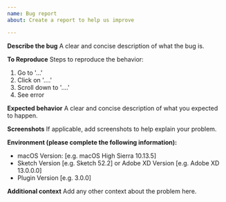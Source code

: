 ```yaml
---
name: Bug report
about: Create a report to help us improve

---
```


**Describe the bug**
A clear and concise description of what the bug is.

**To Reproduce**
Steps to reproduce the behavior:
1. Go to '...'
2. Click on '....'
3. Scroll down to '....'
4. See error

**Expected behavior**
A clear and concise description of what you expected to happen.

**Screenshots**
If applicable, add screenshots to help explain your problem.

**Environment (please complete the following information):**
 - macOS Version: [e.g. macOS High Sierra 10.13.5]
 - Sketch Version [e.g. Sketch 52.2] or Adobe XD Version [e.g. Adobe XD 13.0.0.0]
 - Plugin Version [e.g. 3.0.0]

**Additional context**
Add any other context about the problem here.
